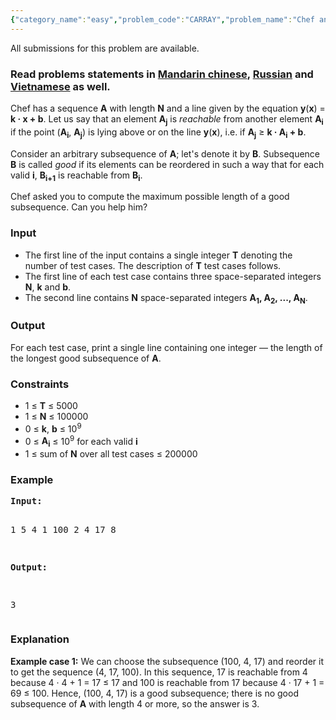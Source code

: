 ```yaml
---
{"category_name":"easy","problem_code":"CARRAY","problem_name":"Chef and Line","languages_supported":{"0":"C","1":"CPP14","2":"JAVA","3":"PYTH","4":"PYTH 3.5","5":"PYPY","6":"CS2","7":"PAS fpc","8":"PAS gpc","9":"RUBY","10":"PHP","11":"GO","12":"NODEJS","13":"HASK","14":"rust","15":"SCALA","16":"swift","17":"D","18":"PERL","19":"FORT","20":"WSPC","21":"ADA","22":"CAML","23":"ICK","24":"BF","25":"ASM","26":"CLPS","27":"PRLG","28":"ICON","29":"SCM qobi","30":"PIKE","31":"ST","32":"NICE","33":"LUA","34":"BASH","35":"NEM","36":"LISP sbcl","37":"LISP clisp","38":"SCM guile","39":"JS","40":"ERL","41":"TCL","42":"kotlin","43":"PERL6","44":"TEXT","45":"SCM chicken","46":"CLOJ","47":"COB","48":"FS"},"max_timelimit":0.5,"source_sizelimit":50000,"problem_author":"mgch","problem_tester":"wwwwodddd","date_added":"3-02-2018","tags":{"0":"cook91","1":"greedy","2":"mgch","3":"simple","4":"sorting"},"editorial_url":"https://discuss.codechef.com/problems/CARRAY","time":{"view_start_date":1518978600,"submit_start_date":1518978600,"visible_start_date":1518978600,"end_date":1735669800},"is_direct_submittable":false,"layout":"problem"}
---
```

<span class="solution-visible-txt">All submissions for this problem are available.</span><h3>Read problems statements in <a target="_blank" 
href="http://www.codechef.com/download/translated/COOK91/mandarin/CARRAY.pdf">Mandarin chinese</a>, <a target="_blank" 
href="http://www.codechef.com/download/translated/COOK91/russian/CARRAY.pdf">Russian</a> and <a target="_blank" 
href="http://www.codechef.com/download/translated/COOK91/vietnamese/CARRAY.pdf">Vietnamese</a> as well.</h3>

<p>Chef has a sequence <b>A</b> with length <b>N</b> and a line given by the equation <b>y</b>(<b>x</b>) = <b>k · x + b</b>. Let us say that an element <b>A<sub>j</sub></b> is <i>reachable</i> from another element <b>A<sub>i</sub></b> if the point (<b>A<sub>i</sub></b>, <b>A<sub>j</sub></b>) is lying above or on the line <b>y</b>(<b>x</b>), i.e. if <b>A<sub>j</sub></b> ≥  <b>k · A<sub>i</sub> + b</b>.</p>

<p>Consider an arbitrary subsequence of <b>A</b>; let's denote it by <b>B</b>. Subsequence <b>B</b> is called <i>good</i> if its elements can be reordered in such a way that for each valid <b>i</b>, <b>B<sub>i+1</sub></b> is reachable from <b>B<sub>i</sub></b>.</p>

<p>Chef asked you to compute the maximum possible length of a good subsequence. Can you help him?</p>

<h3>Input</h3>
<ul>
<li>The first line of the input contains a single integer <b>T</b> denoting the number of test cases. The description of <b>T</b> test cases follows.</li>
<li>The first line of each test case contains three space-separated integers <b>N</b>, <b>k</b> and <b>b</b>.</li>
<li>The second line contains <b>N</b> space-separated integers <b>A<sub>1</sub>, A<sub>2</sub>, ..., A<sub>N</sub></b>.</li>
</ul>

<h3>Output</h3>
<p>For each test case, print a single line containing one integer — the length of the longest good subsequence of <b>A</b>.</p>

<h3>Constraints</h3>
<ul>
<li>1 ≤ <b>T</b> ≤ 5000</li>
<li>1 ≤ <b>N</b> ≤ 100000</li>
<li>0 ≤ <b>k</b>, <b>b</b> ≤ 10<sup>9</sup></li>
<li>0 ≤ <b>A<sub>i</sub></b> ≤ 10<sup>9</sup> for each valid <b>i</b></li>
<li>1 ≤ sum of <b>N</b> over all test cases ≤ 200000</li>
</ul>

<h3>Example</h3>
<pre><b>Input:</b>

1
5 4 1
100 2 4 17 8

<b>Output:</b>

3
</pre>

<h3>Explanation</h3>
<p><b>Example case 1:</b> We can choose the subsequence (100, 4, 17) and reorder it to get the sequence (4, 17, 100). In this sequence, 17 is reachable from 4 because 4 · 4 + 1 = 17 ≤ 17 and 100 is reachable from 17 because 4 · 17 + 1 = 69 ≤ 100. Hence, (100, 4, 17) is a good subsequence; there is no good subsequence of <b>A</b> with length 4 or more, so the answer is 3.</p>
